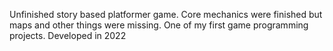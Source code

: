 Unfinished story based platformer game. Core mechanics were finished but maps and other things were missing. One of my first game programming projects. Developed in 2022
